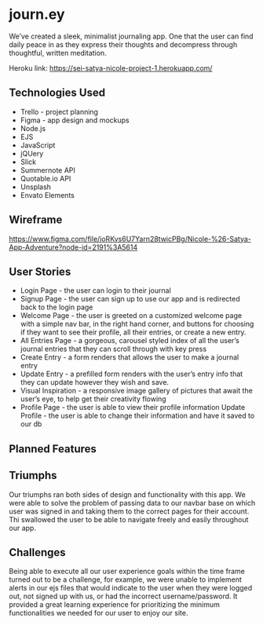 # journ.ey
We’ve created a sleek, minimalist journaling app. One that the user can find daily peace in as they express their thoughts and decompress through thoughtful, written meditation.

Heroku link: https://sei-satya-nicole-project-1.herokuapp.com/

## Technologies Used
* Trello - project planning 
* Figma - app design and mockups
* Node.js
* EJS
* JavaScript
* jQUery
* Slick
* Summernote API
* Quotable.io API
* Unsplash
* Envato Elements

## Wireframe 
https://www.figma.com/file/ioRKvs6U7Yarn28twicPBg/Nicole-%26-Satya-App-Adventure?node-id=2191%3A5614



## User Stories
* Login Page - the user can login to their journal
* Signup Page - the user can sign up to use our app and is redirected back to the login page
* Welcome Page - the user is greeted on a customized welcome page with a simple nav bar, in the right hand corner, and buttons for choosing if they want to see their profile, all their entries, or create a new entry.
* All Entries Page - a gorgeous, carousel styled index of all the user’s journal entries that they can scroll through with key press
* Create Entry - a form renders that allows the user to make a journal entry
* Update Entry - a prefilled form renders with the user’s entry info that they can update however they wish and save.
* Visual Inspiration - a responsive image gallery of pictures that await the user’s eye, to help get their creativity flowing
* Profile Page - the user is able to view their profile information
Update Profile - the user is able to change their information and have it saved to our db

## Planned Features

## Triumphs
Our triumphs ran both sides of design and functionality with this app. We were able to solve the problem of passing data to our navbar base on which user was signed in and taking them to the correct pages for their account. Thi swallowed the user to be able to navigate freely and easily throughout our app. 

## Challenges
Being able to execute all our user experience goals within the time frame turned out to be a challenge, for example, we were unable to implement alerts in our ejs files that would indicate to the user when they were logged out, not signed up with us, or had the incorrect username/password. It provided a great learning experience for prioritizing the minimum functionalities we needed for our user to enjoy our site. 

